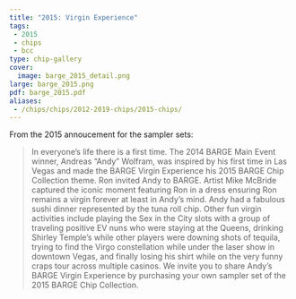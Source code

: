 ```yaml
---
title: "2015: Virgin Experience"
tags:
 - 2015
 - chips
 - bcc
type: chip-gallery
cover:
  image: barge_2015_detail.png
large: barge_2015.png
pdf: barge_2015.pdf
aliases:
 - /chips/chips/2012-2019-chips/2015-chips/
---
```

		
From the 2015 annoucement for the sampler sets:

> In everyone’s life there is a first time. The 2014 BARGE Main Event winner,
> Andreas &#8220;Andy&#8221; Wolfram, was inspired by his first time in Las
> Vegas and made the BARGE Virgin Experience his 2015 BARGE Chip Collection
> theme. Ron invited Andy to BARGE. Artist Mike McBride captured the iconic
> moment featuring Ron in a dress ensuring Ron remains a virgin forever at
> least in Andy’s mind. Andy had a fabulous sushi dinner represented by the
> tuna roll chip. Other fun virgin activities include playing the Sex in the
> City slots with a group of traveling positive EV nuns who were staying at the
> Queens, drinking Shirley Temple’s while other players were downing shots of
> tequila, trying to find the Virgo constellation while under the laser show in
> downtown Vegas, and finally losing his shirt while on the very funny craps
> tour across multiple casinos. We invite you to share Andy’s BARGE Virgin
> Experience by purchasing your own sampler set of the 2015 BARGE Chip
> Collection.
